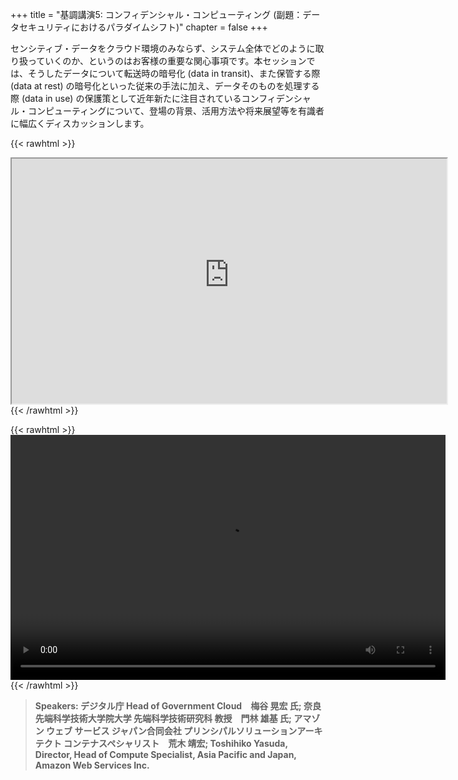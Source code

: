 +++
title = "基調講演5: コンフィデンシャル・コンピューティング (副題：データセキュリティにおけるパラダイムシフト)"
chapter = false
+++

センシティブ・データをクラウド環境のみならず、システム全体でどのように取り扱っていくのか、というのはお客様の重要な関心事項です。本セッションでは、そうしたデータについて転送時の暗号化 (data in transit)、また保管する際 (data at rest) の暗号化といった従来の手法に加え、データそのものを処理する際 (data in use) の保護策として近年新たに注目されているコンフィデンシャル・コンピューティングについて、登場の背景、活用方法や将来展望等を有識者に幅広くディスカッションします。

{{< rawhtml >}}
<iframe src="https://awssecurityroadshowjapan2021.s3.ap-northeast-1.amazonaws.com/OnDemandTracks/keynote_5.pdf" width="696" height="392"></iframe>
{{< /rawhtml >}}

{{< rawhtml >}}
<video width="696" height="392" controls>
  <source src="https://awssecurityroadshowjapan2021.s3.ap-northeast-1.amazonaws.com/OnDemandTracks/keynote_5.mp4" type="video/mp4">
  Your browser doesn't support video.
</video>
{{< /rawhtml >}}

>  **Speakers: デジタル庁 Head of Government Cloud　梅谷 晃宏 氏; 奈良先端科学技術大学院大学 先端科学技術研究科 教授　門林 雄基 氏; アマゾン ウェブ サービス ジャパン合同会社 プリンシパルソリューションアーキテクト コンテナスペシャリスト　荒木 靖宏; Toshihiko Yasuda, Director, Head of Compute Specialist, Asia Pacific and Japan, Amazon Web Services Inc.** 

